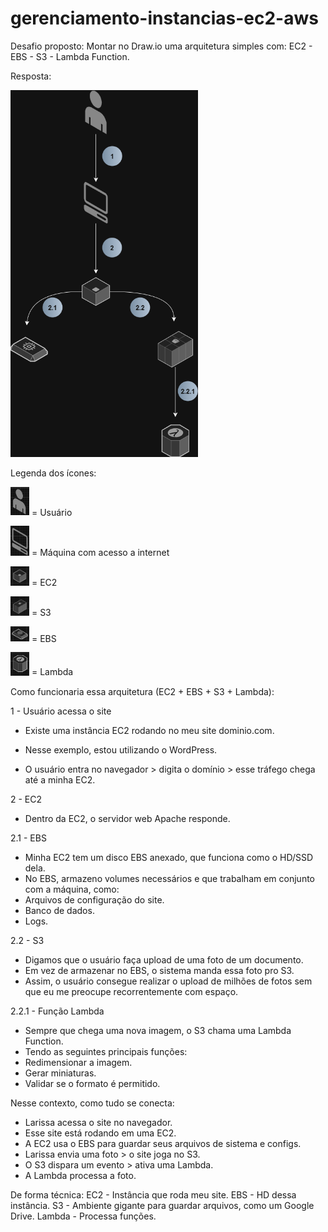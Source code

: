 # gerenciamento-instancias-ec2-aws

Desafio proposto: Montar no Draw.io uma arquitetura simples com: EC2 - EBS - S3 - Lambda Function.

Resposta:

<img src="./imagens/processo_ec2.drawio.png" alt="arquitetura instancia ec2" width="300"/>

Legenda dos ícones:

<img src="./imagens/user.png" alt="usuario" width="30"/> = Usuário

<img src="./imagens/web.png" alt="monitor" width="30"/> = Máquina com acesso a internet

<img src="./imagens/ec2.png" alt="ec2" width="30"/> = EC2

<img src="./imagens/s3.png" alt="s3" width="30"/> = S3

<img src="./imagens/ebs.png" alt="ebs" width="30"/> = EBS

<img src="./imagens/lambda.png" alt="lambda" width="30"/> = Lambda

Como funcionaria essa arquitetura (EC2 + EBS + S3 + Lambda):

1 - Usuário acessa o site
- Existe uma instância EC2 rodando no meu site dominio.com.
* Nesse exemplo, estou utilizando o WordPress.
- O usuário entra no navegador > digita o domínio > esse tráfego chega até a minha EC2.

2 - EC2
- Dentro da EC2, o servidor web Apache responde.

2.1 - EBS
- Minha EC2 tem um disco EBS anexado, que funciona como o HD/SSD dela.
- No EBS, armazeno volumes necessários e que trabalham em conjunto com a máquina, como:
- Arquivos de configuração do site.
- Banco de dados.
- Logs.

2.2 - S3
- Digamos que o usuário faça upload de uma foto de um documento.
- Em vez de armazenar no EBS, o sistema manda essa foto pro S3.
- Assim, o usuário consegue realizar o upload de milhões de fotos sem que eu me preocupe recorrentemente com espaço.

2.2.1 - Função Lambda 
- Sempre que chega uma nova imagem, o S3 chama uma Lambda Function.
- Tendo as seguintes principais funções:
- Redimensionar a imagem.
- Gerar miniaturas.
- Validar se o formato é permitido.

Nesse contexto, como tudo se conecta:
- Larissa acessa o site no navegador.
- Esse site está rodando em uma EC2.
- A EC2 usa o EBS para guardar seus arquivos de sistema e configs.
- Larissa envia uma foto > o site joga no S3.
- O S3 dispara um evento > ativa uma Lambda.
- A Lambda processa a foto.

De forma técnica:
EC2 - Instância que roda meu site.
EBS - HD dessa instância.
S3 - Ambiente gigante para guardar arquivos, como um Google Drive.
Lambda - Processa funções.
